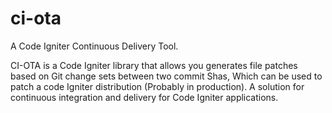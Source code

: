 # ci-ota

A Code Igniter Continuous Delivery Tool.

CI-OTA is a Code Igniter library that allows you generates file patches based on Git change sets between two commit Shas, Which can be used to patch a code Igniter distribution (Probably in production). A solution for continuous integration and delivery for Code Igniter applications.
